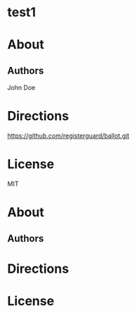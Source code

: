 # test1

	
# About
## Authors
John Doe
# Directions
https://github.com/registerguard/ballot.git
# License
MIT
# About

## Authors

# Directions

# License




